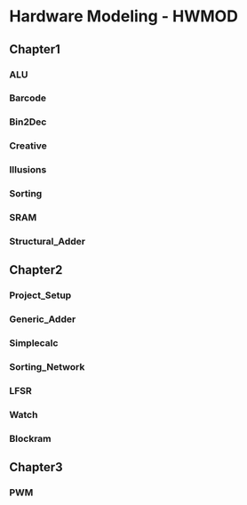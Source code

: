 # Hardware Modeling - HWMOD
## Chapter1
### ALU
### Barcode
### Bin2Dec
### Creative
### Illusions
### Sorting
### SRAM
### Structural_Adder
## Chapter2
### Project_Setup
### Generic_Adder
### Simplecalc
### Sorting_Network
### LFSR
### Watch
### Blockram
## Chapter3
### PWM
